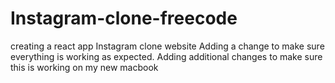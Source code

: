 # Instagram-clone-freecode

creating a react app Instagram clone website
Adding a change to make sure everything is working as expected.
Adding additional changes to make sure this is working on my new macbook
